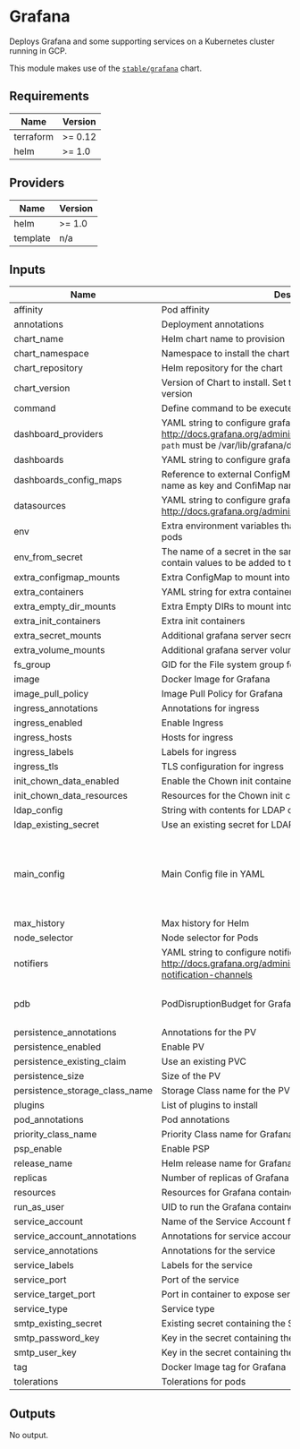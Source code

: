 # Grafana

Deploys Grafana and some supporting services on a Kubernetes cluster running in GCP.

This module makes use of the
[`stable/grafana`](https://github.com/helm/charts/tree/master/stable/grafana) chart.

## Requirements

| Name | Version |
|------|---------|
| terraform | >= 0.12 |
| helm | >= 1.0 |

## Providers

| Name | Version |
|------|---------|
| helm | >= 1.0 |
| template | n/a |

## Inputs

| Name | Description | Type | Default | Required |
|------|-------------|------|---------|:--------:|
| affinity | Pod affinity | `map` | `{}` | no |
| annotations | Deployment annotations | `map` | `{}` | no |
| chart\_name | Helm chart name to provision | `string` | `"grafana"` | no |
| chart\_namespace | Namespace to install the chart into | `string` | `"default"` | no |
| chart\_repository | Helm repository for the chart | `string` | `"stable"` | no |
| chart\_version | Version of Chart to install. Set to empty to install the latest version | `string` | `""` | no |
| command | Define command to be executed at startup by grafana container | `list` | `[]` | no |
| dashboard\_providers | YAML string to configure grafana dashboard providersref: http://docs.grafana.org/administration/provisioning/#dashboards `path` must be /var/lib/grafana/dashboards/<provider\_name> | `string` | `""` | no |
| dashboards | YAML string to configure grafana dashboard to import | `string` | `""` | no |
| dashboards\_config\_maps | Reference to external ConfigMap per provider. Use provider name as key and ConfiMap name as value. YAML string | `string` | `""` | no |
| datasources | YAML string to configure grafana datasources http://docs.grafana.org/administration/provisioning/#datasources | `string` | `""` | no |
| env | Extra environment variables that will be pass onto deployment pods | `map` | `{}` | no |
| env\_from\_secret | The name of a secret in the same kubernetes namespace which contain values to be added to the environment | `string` | `""` | no |
| extra\_configmap\_mounts | Extra ConfigMap to mount into the Container | `list` | `[]` | no |
| extra\_containers | YAML string for extra containers | `string` | `""` | no |
| extra\_empty\_dir\_mounts | Extra Empty DIRs to mount into the Container | `list` | `[]` | no |
| extra\_init\_containers | Extra init containers | `list` | `[]` | no |
| extra\_secret\_mounts | Additional grafana server secret mounts | `list` | `[]` | no |
| extra\_volume\_mounts | Additional grafana server volume mounts | `list` | `[]` | no |
| fs\_group | GID for the File system group for the Grafana container | `string` | `"472"` | no |
| image | Docker Image for Grafana | `string` | `"grafana/grafana"` | no |
| image\_pull\_policy | Image Pull Policy for Grafana | `string` | `"IfNotPresent"` | no |
| ingress\_annotations | Annotations for ingress | `map` | `{}` | no |
| ingress\_enabled | Enable Ingress | `string` | `"false"` | no |
| ingress\_hosts | Hosts for ingress | `list` | `[]` | no |
| ingress\_labels | Labels for ingress | `map` | `{}` | no |
| ingress\_tls | TLS configuration for ingress | `list` | `[]` | no |
| init\_chown\_data\_enabled | Enable the Chown init container | `string` | `"true"` | no |
| init\_chown\_data\_resources | Resources for the Chown init container | `map` | `{}` | no |
| ldap\_config | String with contents for LDAP configuration in TOML | `string` | `""` | no |
| ldap\_existing\_secret | Use an existing secret for LDAP config | `string` | `""` | no |
| main\_config | Main Config file in YAML | `string` | `"paths:\n  data: /var/lib/grafana/data\n  logs: /var/log/grafana\n  plugins: /var/lib/grafana/plugins\n  provisioning: /etc/grafana/provisioning\nanalytics:\n  check_for_updates: true\nlog:\n  mode: console\ngrafana_net:\n  url: https://grafana.netn"` | no |
| max\_history | Max history for Helm | `number` | `20` | no |
| node\_selector | Node selector for Pods | `map` | `{}` | no |
| notifiers | YAML string to configure notifiers http://docs.grafana.org/administration/provisioning/#alert-notification-channels | `string` | `""` | no |
| pdb | PodDisruptionBudget for Grafana | `map` | <pre>{<br>  "minAvailable": 1<br>}</pre> | no |
| persistence\_annotations | Annotations for the PV | `map` | `{}` | no |
| persistence\_enabled | Enable PV | `string` | `"false"` | no |
| persistence\_existing\_claim | Use an existing PVC | `string` | `""` | no |
| persistence\_size | Size of the PV | `string` | `"10Gi"` | no |
| persistence\_storage\_class\_name | Storage Class name for the PV | `string` | `"default"` | no |
| plugins | List of plugins to install | `list` | `[]` | no |
| pod\_annotations | Pod annotations | `map` | `{}` | no |
| priority\_class\_name | Priority Class name for Grafana | `string` | `""` | no |
| psp\_enable | Enable PSP | `bool` | `true` | no |
| release\_name | Helm release name for Grafana | `string` | `"grafana"` | no |
| replicas | Number of replicas of Grafana to run | `number` | `1` | no |
| resources | Resources for Grafana container | `map` | `{}` | no |
| run\_as\_user | UID to run the Grafana container in | `string` | `"472"` | no |
| service\_account | Name of the Service Account for Grafana | `string` | `""` | no |
| service\_account\_annotations | Annotations for service account | `map` | `{}` | no |
| service\_annotations | Annotations for the service | `map` | `{}` | no |
| service\_labels | Labels for the service | `map` | `{}` | no |
| service\_port | Port of the service | `string` | `"80"` | no |
| service\_target\_port | Port in container to expose service | `string` | `"3000"` | no |
| service\_type | Service type | `string` | `"ClusterIP"` | no |
| smtp\_existing\_secret | Existing secret containing the SMTP credentials | `string` | `""` | no |
| smtp\_password\_key | Key in the secret containing the SMTP password | `string` | `"password"` | no |
| smtp\_user\_key | Key in the secret containing the SMTP username | `string` | `"user"` | no |
| tag | Docker Image tag for Grafana | `string` | `"6.0.2"` | no |
| tolerations | Tolerations for pods | `list` | `[]` | no |

## Outputs

No output.
